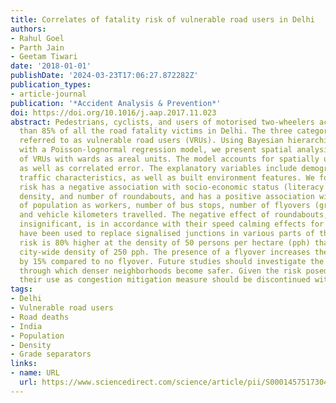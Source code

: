 ```yaml
---
title: Correlates of fatality risk of vulnerable road users in Delhi
authors:
- Rahul Goel
- Parth Jain
- Geetam Tiwari
date: '2018-01-01'
publishDate: '2024-03-23T17:06:27.872282Z'
publication_types:
- article-journal
publication: '*Accident Analysis & Prevention*'
doi: https://doi.org/10.1016/j.aap.2017.11.023
abstract: Pedestrians, cyclists, and users of motorised two-wheelers account for more
  than 85% of all the road fatality victims in Delhi. The three categories are often
  referred to as vulnerable road users (VRUs). Using Bayesian hierarchical approach
  with a Poisson-lognormal regression model, we present spatial analysis of road fatalities
  of VRUs with wards as areal units. The model accounts for spatially uncorrelated
  as well as correlated error. The explanatory variables include demographic factors,
  traffic characteristics, as well as built environment features. We found that fatality
  risk has a negative association with socio-economic status (literacy rate), population
  density, and number of roundabouts, and has a positive association with percentage
  of population as workers, number of bus stops, number of flyovers (grade separators),
  and vehicle kilometers travelled. The negative effect of roundabouts, though statistically
  insignificant, is in accordance with their speed calming effects for which they
  have been used to replace signalised junctions in various parts of the world. Fatality
  risk is 80% higher at the density of 50 persons per hectare (pph) than at overall
  city-wide density of 250 pph. The presence of a flyover increases the relative risk
  by 15% compared to no flyover. Future studies should investigate the causal mechanism
  through which denser neighborhoods become safer. Given the risk posed by flyovers,
  their use as congestion mitigation measure should be discontinued within urban areas.
tags:
- Delhi
- Vulnerable road users
- Road deaths
- India
- Population
- Density
- Grade separators
links:
- name: URL
  url: https://www.sciencedirect.com/science/article/pii/S0001457517304190
---
```

